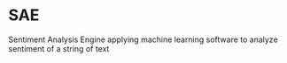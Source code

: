 # SAE
Sentiment Analysis Engine applying machine learning software to analyze sentiment of a string of text

